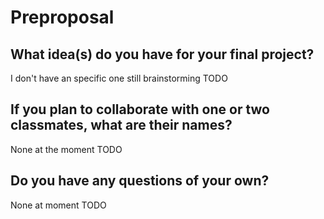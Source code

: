 # Preproposal

## What idea(s) do you have for your final project?
I don't have an specific one still brainstorming
TODO

## If you plan to collaborate with one or two classmates, what are their names?
None at the moment
TODO

## Do you have any questions of your own?
None at moment
TODO

